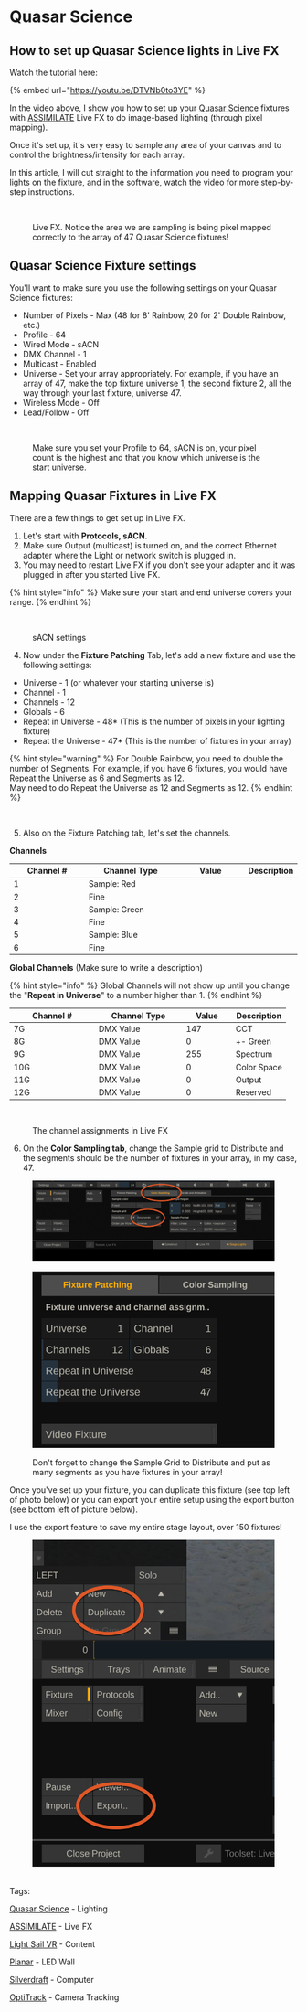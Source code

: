 # Quasar Science

## How to set up Quasar Science lights in Live FX

Watch the tutorial here:

{% embed url="https://youtu.be/DTVNb0to3YE" %}

In the video above, I show you how to set up your [Quasar Science](https://www.linkedin.com/company/quasarscience/) fixtures with [ASSIMILATE](https://www.linkedin.com/company/assimilate/) Live FX to do image-based lighting (through pixel mapping).

Once it's set up, it's very easy to sample any area of your canvas and to control the brightness/intensity for each array.

In this article, I will cut straight to the information you need to program your lights on the fixture, and in the software, watch the video for more step-by-step instructions.

<figure><img src="https://media.licdn.com/dms/image/D5612AQElCjv8X9OGug/article-inline_image-shrink_1000_1488/0/1698676119806?e=1710979200&#x26;v=beta&#x26;t=mdJI_bz0ywqduHWu60GO2JfxHxTicAnVJlyD5ieJPVw" alt=""><figcaption><p>Live FX. Notice the area we are sampling is being pixel mapped correctly to the array of 47 Quasar Science fixtures!</p></figcaption></figure>

## Quasar Science Fixture settings <a href="#ember3390" id="ember3390"></a>

You'll want to make sure you use the following settings on your Quasar Science fixtures:

* Number of Pixels - Max (48 for 8' Rainbow, 20 for 2' Double Rainbow, etc.)
* Profile - 64
* Wired Mode - sACN
* DMX Channel - 1
* Multicast - Enabled
* Universe - Set your array appropriately. For example, if you have an array of 47, make the top fixture universe 1, the second fixture 2, all the way through your last fixture, universe 47.
* Wireless Mode - Off
* Lead/Follow - Off

<figure><img src="https://media.licdn.com/dms/image/D5612AQFrJmHb3TTveA/article-inline_image-shrink_1000_1488/0/1698675850600?e=1710979200&#x26;v=beta&#x26;t=z7aaEbSOja5M5M7NU3PSIRc6C-jaV8UaecOR8r3TJjg" alt=""><figcaption><p>Make sure you set your Profile to 64, sACN is on, your pixel count is the highest and that you know which universe is the start universe.</p></figcaption></figure>

## Mapping Quasar Fixtures in Live FX <a href="#ember3401" id="ember3401"></a>

There are a few things to get set up in Live FX.

1. Let's start with **Protocols, sACN**.
2. Make sure Output (multicast) is turned on, and the correct Ethernet adapter where the Light or network switch is plugged in.
3. You may need to restart Live FX if you don't see your adapter and it was plugged in after you started Live FX.

{% hint style="info" %}
Make sure your start and end universe covers your range.
{% endhint %}

<figure><img src="https://media.licdn.com/dms/image/D5612AQHimRoIH5-WwA/article-inline_image-shrink_1500_2232/0/1698676945516?e=1710979200&#x26;v=beta&#x26;t=ff1UtcVF5SboLauWkr-PnxBTvD6JseXGhuClwh9jmk4" alt=""><figcaption><p>sACN settings</p></figcaption></figure>

4. Now under the **Fixture Patching** Tab, let's add a new fixture and use the following settings:

* Universe - 1 (or whatever your starting universe is)
* Channel - 1
* Channels - 12
* Globals - 6
* Repeat in Universe - 48\* (This is the number of pixels in your lighting fixture)
* Repeat the Universe - 47\* (This is the number of fixtures in your array)

{% hint style="warning" %}
For Double Rainbow, you need to double the number of Segments. For example, if you have 6 fixtures, you would have Repeat the Universe as 6 and Segments as 12.\
May need to do Repeat the Universe as 12 and Segments as 12.
{% endhint %}

<div data-full-width="true">

<figure><img src="https://media.licdn.com/dms/image/D5612AQF8MCzykCtXdQ/article-inline_image-shrink_1500_2232/0/1698678063026?e=1710979200&#x26;v=beta&#x26;t=tsdopeVtgYOAubYuUgD0s8-AsuG_0ITNXrVK-qUUOQo" alt="" width="375"><figcaption></figcaption></figure>

</div>

5. Also on the Fixture Patching tab, let's set the channels.

**Channels**

<table><thead><tr><th width="135">Channel #</th><th width="173">Channel Type</th><th width="123">Value </th><th>Description</th></tr></thead><tbody><tr><td>1</td><td>Sample: Red</td><td></td><td></td></tr><tr><td>2</td><td>Fine</td><td></td><td></td></tr><tr><td>3</td><td>Sample: Green</td><td></td><td></td></tr><tr><td>4</td><td>Fine</td><td></td><td></td></tr><tr><td>5</td><td>Sample: Blue</td><td></td><td></td></tr><tr><td>6</td><td>Fine</td><td></td><td></td></tr></tbody></table>

**Global Channels** (Make sure to write a description)

{% hint style="info" %}
Global Channels will not show up until you change the "**Repeat in Universe**" to a number higher than 1.&#x20;
{% endhint %}

<table><thead><tr><th width="135">Channel #</th><th width="139">Channel Type</th><th width="73">Value</th><th>Description</th></tr></thead><tbody><tr><td>7G</td><td>DMX Value</td><td>147</td><td>CCT</td></tr><tr><td>8G</td><td>DMX Value</td><td>0</td><td>+- Green</td></tr><tr><td>9G</td><td>DMX Value</td><td>255</td><td>Spectrum</td></tr><tr><td>10G</td><td>DMX Value</td><td>0</td><td>Color Space</td></tr><tr><td>11G</td><td>DMX Value</td><td>0</td><td>Output</td></tr><tr><td>12G</td><td>DMX Value</td><td>0</td><td>Reserved</td></tr></tbody></table>

<figure><img src="https://media.licdn.com/dms/image/D5612AQGPnRX2v3AN4A/article-inline_image-shrink_1500_2232/0/1698678164708?e=1710979200&#x26;v=beta&#x26;t=DlWoBuZLEakFQM0uvnHW2BaFgVoCBcVaB4AdSJzGmn0" alt=""><figcaption><p>The channel assignments in Live FX</p></figcaption></figure>

6. On the **Color Sampling tab**, change the Sample grid to Distribute and the segments should be the number of fixtures in your array, in my case, 47.

<figure><img src="../../.gitbook/assets/image (104).png" alt=""><figcaption></figcaption></figure>

<figure><img src="../../.gitbook/assets/image (103).png" alt=""><figcaption><p>Don't forget to change the Sample Grid to Distribute and put as many segments as you have fixtures in your array!</p></figcaption></figure>

Once you've set up your fixture, you can duplicate this fixture (see top left of photo below) or you can export your entire setup using the export button (see bottom left of picture below).

I use the export feature to save my entire stage layout, over 150 fixtures!

<figure><img src="../../.gitbook/assets/image (105).png" alt=""><figcaption></figcaption></figure>

\
Tags:

[Quasar Science](https://www.linkedin.com/company/quasarscience/) - Lighting

[ASSIMILATE](https://www.linkedin.com/company/assimilate/) - Live FX

[Light Sail VR](https://www.linkedin.com/company/light-sail-vr/) - Content

[Planar](https://www.linkedin.com/company/planar-systems/) - LED Wall

[Silverdraft](https://www.linkedin.com/company/silverdraft/) - Computer

[OptiTrack](https://www.linkedin.com/company/optitrackmocap/) - Camera Tracking
